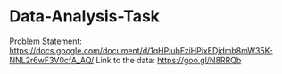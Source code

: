 # Data-Analysis-Task

Problem Statement: https://docs.google.com/document/d/1qHPlubFziHPixEDjdmb8mW35K-NNL2r6wF3V0cfA_AQ/
Link to the data: https://goo.gl/N8RRQb 
